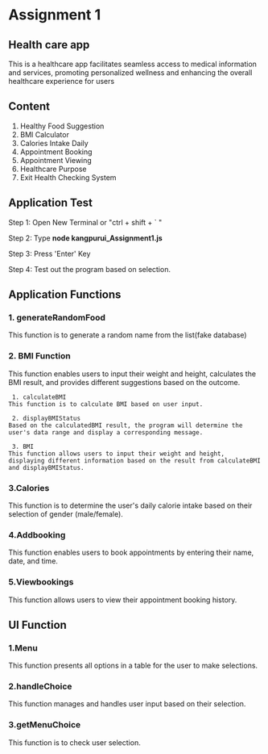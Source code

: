 # Assignment 1

## Health care app
This is a healthcare app facilitates seamless access to medical information and services, promoting personalized wellness and enhancing the overall healthcare experience for users

## Content
1. Healthy Food Suggestion
2. BMI Calculator
3. Calories Intake Daily
4. Appointment Booking
5. Appointment Viewing
6. Healthcare Purpose
7. Exit Health Checking System


## Application Test
Step 1: Open New Terminal or "ctrl + shift + ` "

Step 2: Type **node kangpurui_Assignment1.js**

Step 3: Press 'Enter' Key

Step 4: Test out the program based on selection.


## Application Functions

### 1. generateRandomFood
This function is to generate a random name from the list(fake database)


### 2. BMI Function
This function enables users to input their weight and height, calculates the BMI result, and provides different suggestions based on the outcome.
```
 1. calculateBMI
This function is to calculate BMI based on user input.

 2. displayBMIStatus
Based on the calculatedBMI result, the program will determine the user's data range and display a corresponding message.

 3. BMI
This function allows users to input their weight and height, displaying different information based on the result from calculateBMI and displayBMIStatus.  
```

### 3.Calories
This function is to determine the user's daily calorie intake based on their selection of gender (male/female).

### 4.Addbooking
This function enables users to book appointments by entering their name, date, and time.

### 5.Viewbookings
This function allows users to view their appointment booking history.


## UI Function

### 1.Menu
This function presents all options in a table for the user to make selections.

### 2.handleChoice
This function manages and handles user input based on their selection.

### 3.getMenuChoice
This function is to check user selection.
